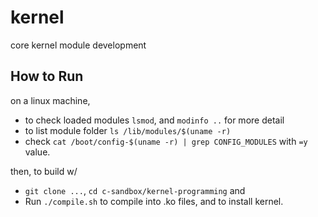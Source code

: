 # kernel

core kernel module development

## How to Run

on a linux machine, 

- to check loaded modules `lsmod`, and `modinfo ..` for more detail
- to list module folder `ls /lib/modules/$(uname -r)`
- check `cat /boot/config-$(uname -r) | grep CONFIG_MODULES` with `=y` value.

then, to build w/
- `git clone ...`, `cd c-sandbox/kernel-programming` and 
- Run `./compile.sh` to compile into .ko files, and to install kernel.